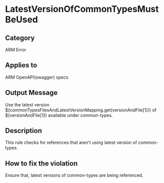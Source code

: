 # LatestVersionOfCommonTypesMustBeUsed

## Category

ARM Error

## Applies to

ARM OpenAPI(swagger) specs

## Output Message

Use the latest version ${commonTypesFilesAndLatestVersionMapping.get(versionAndFile[1])} of ${versionAndFile[1]} available under common-types.

## Description

This rule checks for references that aren't using latest version of common-types.

## How to fix the violation

Ensure that, latest versions of common-types are being referenced.

